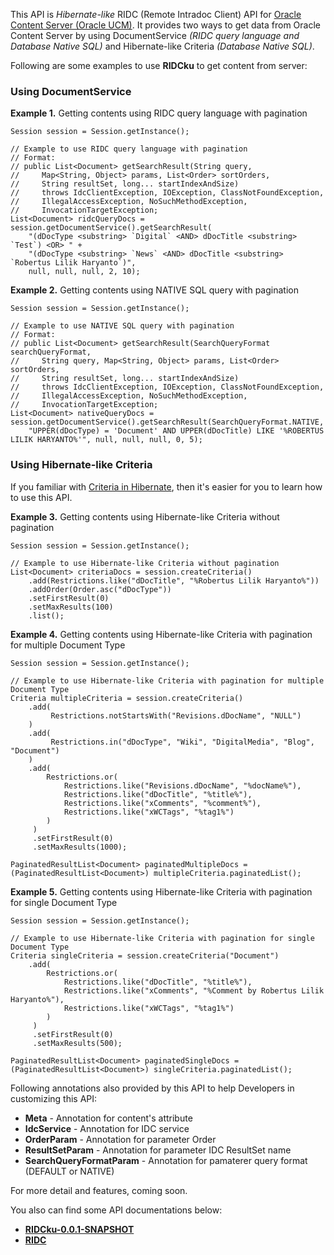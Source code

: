 This API is _Hibernate-like_ RIDC (Remote Intradoc Client) API for [Oracle Content Server (Oracle UCM)](http://www.oracle.com/technetwork/middleware/content-management/cs-088869.html). It provides two ways to get data from Oracle Content Server by using DocumentService _(RIDC query language and Database Native SQL)_ and Hibernate-like Criteria _(Database Native SQL)_.

Following are some examples to use **RIDCku** to get content from server:
### Using DocumentService ###
**Example 1.** Getting contents using RIDC query language with pagination
```
Session session = Session.getInstance();

// Example to use RIDC query language with pagination
// Format:
// public List<Document> getSearchResult(String query,
//     Map<String, Object> params, List<Order> sortOrders,
//     String resultSet, long... startIndexAndSize)
//     throws IdcClientException, IOException, ClassNotFoundException,
//     IllegalAccessException, NoSuchMethodException,
//     InvocationTargetException;
List<Document> ridcQueryDocs = session.getDocumentService().getSearchResult(
    "(dDocType <substring> `Digital` <AND> dDocTitle <substring> `Test`) <OR> " +
    "(dDocType <substring> `News` <AND> dDocTitle <substring> `Robertus Lilik Haryanto`)",
    null, null, null, 2, 10);
```


**Example 2.** Getting contents using NATIVE SQL query with pagination
```
Session session = Session.getInstance();

// Example to use NATIVE SQL query with pagination
// Format:
// public List<Document> getSearchResult(SearchQueryFormat searchQueryFormat,
//     String query, Map<String, Object> params, List<Order> sortOrders,
//     String resultSet, long... startIndexAndSize)
//     throws IdcClientException, IOException, ClassNotFoundException,
//     IllegalAccessException, NoSuchMethodException,
//     InvocationTargetException;
List<Document> nativeQueryDocs = session.getDocumentService().getSearchResult(SearchQueryFormat.NATIVE,
    "UPPER(dDocType) = 'Document' AND UPPER(dDocTitle) LIKE '%ROBERTUS LILIK HARYANTO%'", null, null, null, 0, 5);
```

### Using Hibernate-like Criteria ###

If you familiar with [Criteria in Hibernate](http://docs.jboss.org/hibernate/orm/3.6/javadocs/org/hibernate/Criteria.html), then it's easier for you to learn how to use this API.


**Example 3.** Getting contents using Hibernate-like Criteria without pagination
```
Session session = Session.getInstance();

// Example to use Hibernate-like Criteria without pagination
List<Document> criteriaDocs = session.createCriteria()
    .add(Restrictions.like("dDocTitle", "%Robertus Lilik Haryanto%"))
    .addOrder(Order.asc("dDocType"))
    .setFirstResult(0)
    .setMaxResults(100)
    .list();
```


**Example 4.** Getting contents using Hibernate-like Criteria with pagination for multiple Document Type
```
Session session = Session.getInstance();

// Example to use Hibernate-like Criteria with pagination for multiple Document Type
Criteria multipleCriteria = session.createCriteria()
    .add(
         Restrictions.notStartsWith("Revisions.dDocName", "NULL")
    )
    .add(
         Restrictions.in("dDocType", "Wiki", "DigitalMedia", "Blog", "Document")
    )
    .add(
        Restrictions.or(
            Restrictions.like("Revisions.dDocName", "%docName%"),
            Restrictions.like("dDocTitle", "%title%"),
            Restrictions.like("xComments", "%comment%"),
            Restrictions.like("xWCTags", "%tag1%")
        )
     )
     .setFirstResult(0)
     .setMaxResults(1000);

PaginatedResultList<Document> paginatedMultipleDocs = (PaginatedResultList<Document>) multipleCriteria.paginatedList();
```


**Example 5.** Getting contents using Hibernate-like Criteria with pagination for single Document Type
```
Session session = Session.getInstance();

// Example to use Hibernate-like Criteria with pagination for single Document Type
Criteria singleCriteria = session.createCriteria("Document")
    .add(
        Restrictions.or(
            Restrictions.like("dDocTitle", "%title%"),
            Restrictions.like("xComments", "%Comment by Robertus Lilik Haryanto%"),
            Restrictions.like("xWCTags", "%tag1%")
        )
     )
     .setFirstResult(0)
     .setMaxResults(500);

PaginatedResultList<Document> paginatedSingleDocs = (PaginatedResultList<Document>) singleCriteria.paginatedList();
```

Following annotations also provided by this API to help Developers in customizing this API:
  * **Meta** - Annotation for content's attribute
  * **IdcService** - Annotation for IDC service
  * **OrderParam** - Annotation for parameter Order
  * **ResultSetParam**  - Annotation for parameter IDC ResultSet name
  * **SearchQueryFormatParam** - Annotation for pamaterer query format (DEFAULT or NATIVE)

For more detail and features, coming soon.

You also can find some API documentations below:
  * **[RIDCku-0.0.1-SNAPSHOT](http://projects.secangkirkopipanas.com/ridcku/0.0.1-SNAPSHOT/apidocs/index.html)**
  * **[RIDC](http://docs.oracle.com/cd/E10316_01/ContentIntegration/ridc/Javadoc/index.html)**